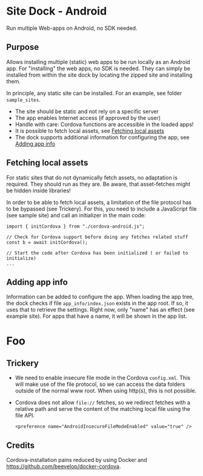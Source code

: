 # Site Dock - Android

Run multiple Web-apps on Android, no SDK needed.

## Purpose

Allows installing multiple (static) web apps to be run locally as an Android app.
For "installing" the web apps, no SDK is needed.
They can simply be installed from within the site dock by locating
the zipped site and installing them.

In principle, any static site can be installed. For an example, see folder `sample_sites`.

- The site should be static and not rely on a specific server
- The app enables Internet access (if approved by the user)
- Handle with care: Cordova functions are accessible in the loaded apps!
- It is possible to fetch local assets, see [Fetching local assets](#fetching-local-assets)
- The dock supports additional information for configuring the app, see [Adding app info](#adding-app-info)

## Fetching local assets

For static sites that do not dynamically fetch assets, no adaptation is required. They should run as they are. Be aware, that asset-fetches might be hidden inside libraries!

In order to be able to fetch local assets, a limitation of the file protocol has to be bypassed (see Trickery). For this, you need to include a JavaScript file (see sample site)  and call an initializer in the main code:

```
import { initCordova } from "./cordova-android.js";

// Check for Cordova support before doing any fetches related stuff
const b = await initCordova();

// Start the code after Cordova has been initialized ( or failed to initialize)
...
```

## Adding app info

Information can be added to configure the app. When loading the app tree, the dock checks if file `app_info/index.json` exists in the app root. If so, it uses that to retrieve the settings. Right now, only "name" has an effect (see example site). For apps that have a name, it will be shown in the app list.


# Foo

## Trickery

- We need to enable insecure file mode in the Cordova `config.xml`.
  This will make use of the file protocol, so we can access the
  data folders outside of the normal www root. When using http(s),
  this is not possible.
- Cordova does not allow `file://` fetches, so we redirect fetches with a relative
  path and serve the content of the matching local file using the file API.

  `<preference name="AndroidInsecureFileModeEnabled" value="true" />`

## Credits

Cordova-installation pains reduced by using Docker and https://github.com/beevelop/docker-cordova.
